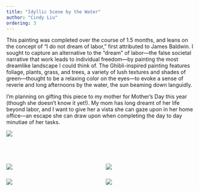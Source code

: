 ```yaml
---
title: "Idyllic Scene by the Water"
author: "Cindy Liu"
ordering: 3
---
```


This painting was completed over the course of 1.5 months, and leans on the concept of “I do not dream of labor,” first attributed to James Baldwin. I sought to capture an alternative to the “dream” of labor—the false societal narrative that work leads to individual freedom—by painting the most dreamlike landscape I could think of. The Ghibli-inspired painting features foliage, plants, grass, and trees, a variety of lush textures and shades of green—thought to be a relaxing color on the eyes—to evoke a sense of reverie and long afternoons by the water, the sun beaming down languidly.

I’m planning on gifting this piece to my mother for Mother’s Day this year (though she doesn’t know it yet!). My mom has long dreamt of her life beyond labor, and I want to give her a vista she can gaze upon in her home office—an escape she can draw upon when completing the day to day minutiae of her tasks.

<img src="/assets/zine/z6/idyllic/idyllic1.jpg">

<div class="container">
    <img src="/assets/zine/z6/idyllic/idyllic2.jpg">
    <img src="/assets/zine/z6/idyllic/idyllic3.jpg">
    <img src="/assets/zine/z6/idyllic/idyllic4.jpg">
    <img src="/assets/zine/z6/idyllic/idyllic5.jpg">
</div>

<style>
    .container {
        display: grid; 
        grid-template-columns: repeat(2, 1fr);
        grid-auto-rows: 1fr;
        gap: 1.5rem;
        margin-top: 4.5rem;
    }
</style>
